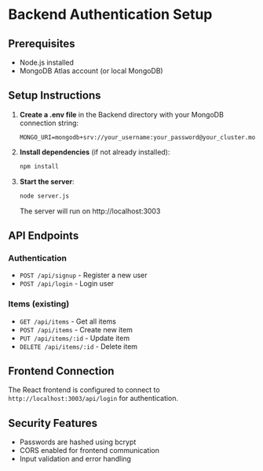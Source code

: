 # Backend Authentication Setup

## Prerequisites
- Node.js installed
- MongoDB Atlas account (or local MongoDB)

## Setup Instructions

1. **Create a .env file** in the Backend directory with your MongoDB connection string:
   ```
   MONGO_URI=mongodb+srv://your_username:your_password@your_cluster.mongodb.net/your_database
   ```

2. **Install dependencies** (if not already installed):
   ```bash
   npm install
   ```

3. **Start the server**:
   ```bash
   node server.js
   ```
   The server will run on http://localhost:3003

## API Endpoints

### Authentication
- `POST /api/signup` - Register a new user
- `POST /api/login` - Login user

### Items (existing)
- `GET /api/items` - Get all items
- `POST /api/items` - Create new item
- `PUT /api/items/:id` - Update item
- `DELETE /api/items/:id` - Delete item

## Frontend Connection
The React frontend is configured to connect to `http://localhost:3003/api/login` for authentication.

## Security Features
- Passwords are hashed using bcrypt
- CORS enabled for frontend communication
- Input validation and error handling 